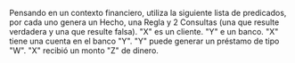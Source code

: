 Pensando en un contexto financiero, utiliza la siguiente lista de predicados, por cada uno genera un Hecho, una Regla y 2 Consultas (una que resulte verdadera y una que resulte falsa).
"X" es un cliente.
"Y" e un banco.
"X" tiene una cuenta en el banco "Y".
"Y" puede generar un préstamo de tipo "W".
"X" recibió un monto "Z" de dinero.
